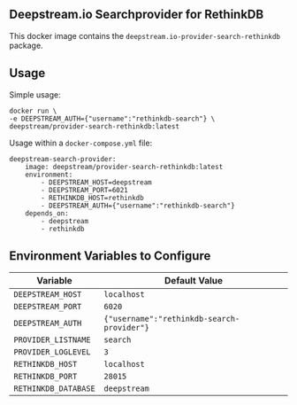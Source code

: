 Deepstream.io Searchprovider for RethinkDB
---

This docker image contains the `deepstream.io-provider-search-rethinkdb` package.

## Usage

Simple usage:

```
docker run \
-e DEEPSTREAM_AUTH={"username":"rethinkdb-search"} \
deepstream/provider-search-rethinkdb:latest
```

Usage within a `docker-compose.yml` file:

```
deepstream-search-provider:
    image: deepstream/provider-search-rethinkdb:latest
    environment:
        - DEEPSTREAM_HOST=deepstream
        - DEEPSTREAM_PORT=6021
        - RETHINKDB_HOST=rethinkdb
        - DEEPSTREAM_AUTH={"username":"rethinkdb-search"}
    depends_on:
        - deepstream
        - rethinkdb
```

## Environment Variables to Configure

| Variable | Default Value |
|---|---|
| `DEEPSTREAM_HOST` | `localhost` |
| `DEEPSTREAM_PORT` | `6020` |
| `DEEPSTREAM_AUTH` | `{"username":"rethinkdb-search-provider"}` |
| `PROVIDER_LISTNAME` | `search` |
| `PROVIDER_LOGLEVEL` | `3` |
| `RETHINKDB_HOST` | `localhost` |
| `RETHINKDB_PORT` | `28015` |
| `RETHINKDB_DATABASE` | `deepstream` |
